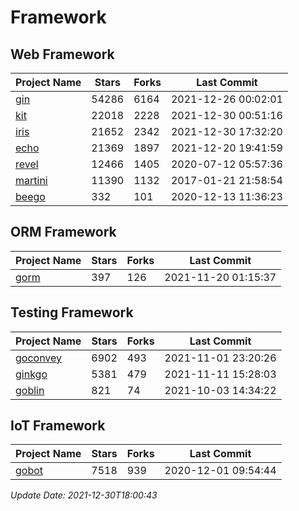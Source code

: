 # Framework

## Web Framework
| Project Name | Stars | Forks | Last Commit |
| ------------ | ----- | ----- | ----------- |
| [gin](https://github.com/gin-gonic/gin) | 54286 | 6164 | 2021-12-26 00:02:01 |
| [kit](https://github.com/go-kit/kit) | 22018 | 2228 | 2021-12-30 00:51:16 |
| [iris](https://github.com/kataras/iris) | 21652 | 2342 | 2021-12-30 17:32:20 |
| [echo](https://github.com/labstack/echo) | 21369 | 1897 | 2021-12-20 19:41:59 |
| [revel](https://github.com/revel/revel) | 12466 | 1405 | 2020-07-12 05:57:36 |
| [martini](https://github.com/go-martini/martini) | 11390 | 1132 | 2017-01-21 21:58:54 |
| [beego](https://github.com/astaxie/beego) | 332 | 101 | 2020-12-13 11:36:23 |

## ORM Framework
| Project Name | Stars | Forks | Last Commit |
| ------------ | ----- | ----- | ----------- |
| [gorm](https://github.com/jinzhu/gorm) | 397 | 126 | 2021-11-20 01:15:37 |

## Testing Framework
| Project Name | Stars | Forks | Last Commit |
| ------------ | ----- | ----- | ----------- |
| [goconvey](https://github.com/smartystreets/goconvey) | 6902 | 493 | 2021-11-01 23:20:26 |
| [ginkgo](https://github.com/onsi/ginkgo) | 5381 | 479 | 2021-11-11 15:28:03 |
| [goblin](https://github.com/franela/goblin) | 821 | 74 | 2021-10-03 14:34:22 |

## IoT Framework
| Project Name | Stars | Forks | Last Commit |
| ------------ | ----- | ----- | ----------- |
| [gobot](https://github.com/hybridgroup/gobot) | 7518 | 939 | 2020-12-01 09:54:44 |

*Update Date: 2021-12-30T18:00:43*